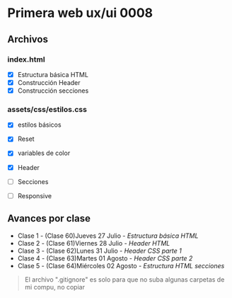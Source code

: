# Primera web ux/ui 0008

## Archivos

### index.html
- [x] Estructura básica HTML
- [X] Construcción Header
- [x] Construcción secciones

### assets/css/estilos.css
- [x] estilos básicos
- [x] Reset
- [x] variables de color
- [x] Header
- [ ] Secciones
- [ ] Responsive



## Avances por clase
- Clase 1 - (Clase 60)Jueves 27 Julio - _Estructura básica HTML_
- Clase 2 - (Clase 61)Viernes 28 Julio - _Header HTML_
- Clase 3 - (Clase 62)Lunes 31 Julio - _Header CSS parte 1_
- Clase 4 - (Clase 63)Martes 01 Agosto - _Header CSS parte 2_
- Clase 5 - (Clase 64)Miércoles 02 Agosto - _Estructura HTML secciones_



> El archivo ".gitignore" es solo para que no suba algunas carpetas de mi compu, no copiar
